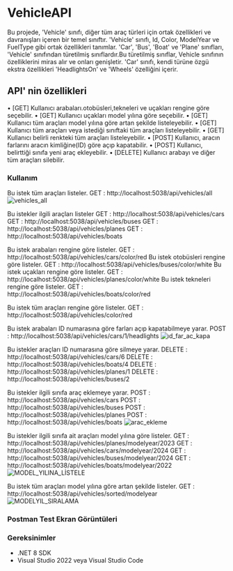 # VehicleAPI

Bu projede, 'Vehicle' sınıfı, diğer tüm araç türleri için ortak özellikleri ve davranışları içeren bir temel sınıftır. 'Vehicle' sınıfı, Id, Color, ModelYear ve FuelType gibi ortak özellikleri tanımlar.
'Car', 'Bus', 'Boat' ve 'Plane' sınıfları, 'Vehicle' sınıfından türetilmiş sınıflardır.Bu türetilmiş sınıflar, Vehicle sınıfının özelliklerini miras alır ve onları genişletir. 'Car' sınıfı, kendi türüne özgü ekstra özellikleri 'HeadlightsOn' ve 'Wheels' özelliğini içerir.

## API' nin özellikleri
• [GET] Kullanıcı arabaları.otobüsleri,tekneleri ve uçakları rengine göre seçebilir.
• [GET] Kullanıcı uçakları model yılına göre seçebilir.
• [GET] Kullanıcı tüm araçları model yılına göre artan şekilde listeleyebilir.
• [GET] Kullanıcı tüm araçları veya istediği sınıftaki tüm araçları listeleyebilir.
• [GET] Kullanıcı belirli renkteki tüm araçları listeleyebilir.
• [POST] Kullanıcı, aracın farlarını aracın kimliğine(ID) göre açıp kapatabilir.
• [POST] Kullanıcı, belirttiği sınıfa yeni araç ekleyebilir.
• [DELETE] Kullanıcı arabayı ve diğer tüm araçları silebilir.

### Kullanım
Bu istek tüm araçları listeler.
GET : http://localhost:5038/api/vehicles/all
![vehicles_all](https://github.com/muminkurnaz/web-api-project/assets/112796390/dd0591b7-1149-48ff-8511-f1018f51d31a)

Bu istekler ilgili araçları listeler
GET : http://localhost:5038/api/vehicles/cars
GET : http://localhost:5038/api/vehicles/buses
GET : http://localhost:5038/api/vehicles/planes
GET : http://localhost:5038/api/vehicles/boats

Bu istek arabaları rengine göre listeler.
GET : http://localhost:5038/api/vehicles/cars/color/red
Bu istek otobüsleri rengine göre listeler.
GET : http://localhost:5038/api/vehicles/buses/color/white
Bu istek uçakları rengine göre listeler. 
GET : http://localhost:5038/api/vehicles/planes/color/white
Bu istek tekneleri rengine göre listeler.
GET : http://localhost:5038/api/vehicles/boats/color/red

Bu istek tüm araçları rengine göre listeler.
GET : http://localhost:5038/api/vehicles/color/red

Bu istek arabaları ID numarasına göre farları açıp kapatabilmeye yarar.
POST : http://localhost:5038/api/vehicles/cars/1/headlights
![ıd_far_ac_kapa](https://github.com/muminkurnaz/web-api-project/assets/112796390/e905e9b4-1625-48f4-bdde-287d4b6378b2)


Bu istekler araçları ID numarasına göre silmeye yarar.
DELETE : http://localhost:5038/api/vehicles/cars/6
DELETE : http://localhost:5038/api/vehicles/boats/4
DELETE : http://localhost:5038/api/vehicles/planes/1
DELETE : http://localhost:5038/api/vehicles/buses/2

Bu istekler ilgili sınıfa araç eklemeye yarar.
POST : http://localhost:5038/api/vehicles/cars
POST : http://localhost:5038/api/vehicles/buses
POST : http://localhost:5038/api/vehicles/planes
POST : http://localhost:5038/api/vehicles/boats
![arac_ekleme](https://github.com/muminkurnaz/web-api-project/assets/112796390/06c38d45-80ad-4a6b-ad30-0a05b4d66231)


Bu istekler ilgili sınıfa ait araçları model yılına göre listeler.
GET : http://localhost:5038/api/vehicles/planes/modelyear/2023
GET : http://localhost:5038/api/vehicles/cars/modelyear/2024
GET : http://localhost:5038/api/vehicles/buses/modelyear/2024
GET : http://localhost:5038/api/vehicles/boats/modelyear/2022
![MODEL_YILINA_LİSTELE](https://github.com/muminkurnaz/web-api-project/assets/112796390/da9698d4-be0e-4632-ac5f-7f15a664a8d6)

Bu istek tüm araçları model yılına göre artan şekilde listeler.
GET : http://localhost:5038/api/vehicles/sorted/modelyear
![MODELYIL_SIRALAMA](https://github.com/muminkurnaz/web-api-project/assets/112796390/2242424b-4469-4069-a600-49bb190d3d7e)

### Postman Test Ekran Görüntüleri


### Gereksinimler
- .NET 8 SDK
- Visual Studio 2022 veya Visual Studio Code



